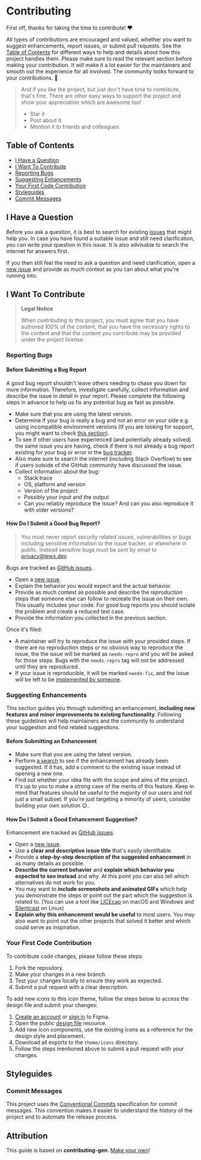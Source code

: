 # Contributing <!-- omit in toc -->

First off, thanks for taking the time to contribute! ❤️

All types of contributions are encouraged and valued, whether you want to
suggest enhancements, report issues, or submit pull requests. See the
[Table of Contents](#table-of-contents-) for different ways to help and details
about how this project handles them. Please make sure to read the relevant
section before making your contribution. It will make it a lot easier for the
maintainers and smooth out the experience for all involved. The community looks
forward to your contributions. 🎉

> And if you like the project, but just don't have time to contribute, that's
> fine. There are other easy ways to support the project and show your
> appreciation which are awesome too!
>
> - Star it
> - Post about it
> - Mention it to friends and colleagues

## Table of Contents <!-- omit in toc -->

- [I Have a Question](#i-have-a-question)
- [I Want To Contribute](#i-want-to-contribute)
- [Reporting Bugs](#reporting-bugs)
- [Suggesting Enhancements](#suggesting-enhancements)
- [Your First Code Contribution](#your-first-code-contribution)
- [Styleguides](#styleguides)
- [Commit Messages](#commit-messages)

## I Have a Question

Before you ask a question, it is best to search for existing
[issues](https://github.com/lewxdev/vscode-glyph/issues) that might help you. In
case you have found a suitable issue and still need clarification, you can write
your question in this issue. It is also advisable to search the internet for
answers first.

If you then still feel the need to ask a question and need clarification, open a
[new issue](https://github.com/lewxdev/vscode-glyph/issues/new) and provide as
much context as you can about what you're running into.

## I Want To Contribute

> **Legal Notice**
>
> When contributing to this project, you must agree that you have authored 100%
> of the content, that you have the necessary rights to the content and that the
> content you contribute may be provided under the project license.

### Reporting Bugs

#### Before Submitting a Bug Report <!-- omit in toc -->

A good bug report shouldn't leave others needing to chase you down for more
information. Therefore, investigate carefully, collect information and describe
the issue in detail in your report. Please complete the following steps in
advance to help us fix any potential bug as fast as possible.

- Make sure that you are using the latest version.
- Determine if your bug is really a bug and not an error on your side e.g. using
  incompatible environment versions (If you are looking for support, you might
  want to check [this section](#i-have-a-question)).
- To see if other users have experienced (and potentially already solved) the
  same issue you are having, check if there is not already a bug report existing
  for your bug or error in the
  [bug tracker](https://github.com/lewxdev/vscode-glyph/issues?q=label%3Abug).
- Also make sure to search the internet (including Stack Overflow) to see if
  users outside of the GitHub community have discussed the issue.
- Collect information about the bug:
  - Stack trace
  - OS, platform and version
  - Version of the project
  - Possibly your input and the output
  - Can you reliably reproduce the issue? And can you also reproduce it with
    older versions?

#### How Do I Submit a Good Bug Report? <!-- omit in toc -->

> You must never report security related issues, vulnerabilities or bugs
> including sensitive information to the issue tracker, or elsewhere in public.
> Instead sensitive bugs must be sent by email to
> [privacy@lewx.dev](mailto:privacy@lewx.dev).

Bugs are tracked as
[GitHub issues](https://github.com/lewxdev/vscode-glyph/issues).

- Open a
  [new issue](https://github.com/lewxdev/vscode-glyph/issues/new?title=fix%3A%20%5BCHANGEME%5D&labels=bug).
- Explain the behavior you would expect and the actual behavior.
- Provide as much context as possible and describe the
  _reproduction steps_ that someone else can follow to recreate the issue on
  their own. This usually includes your code. For good bug reports you should
  isolate the problem and create a reduced test case.
- Provide the information you collected in the previous section.

Once it's filed:

- A maintainer will try to reproduce the issue with your provided steps. If
  there are no reproduction steps or no obvious way to reproduce the issue, the
  the issue will be marked as `needs-repro` and you will be asked for those
  steps. Bugs with the `needs-repro` tag will not be addressed until they are
  reproduced.
- If your issue is reproducible, it will be marked `needs-fix`, and the issue
  will be left to be [implemented by someone](#your-first-code-contribution).

### Suggesting Enhancements

This section guides you through submitting an enhancement,
**including new features and minor improvements to existing functionality**.
Following these guidelines will help maintainers and the community to understand
your suggestion and find related suggestions.

#### Before Submitting an Enhancement <!-- omit in toc -->

- Make sure that you are using the latest version.
- Perform
  [a search](https://github.com/lewxdev/vscode-glyph/issues?q=label%3Aenhancement)
  to see if the enhancement has already been suggested. If it has, add a comment
  to the existing issue instead of opening a new one.
- Find out whether your idea fits with the scope and aims of the project. It's
  up to you to make a strong case of the merits of this feature. Keep in mind
  that features should be useful to the _majority_ of our users and not just a
  small subset. If you're just targeting a minority of users, consider building
  your own solution :wink:.

#### How Do I Submit a Good Enhancement Suggestion? <!-- omit in toc -->

Enhancement are tracked as
[GitHub issues](https://github.com/lewxdev/vscode-glyph/issues).

- Open a
  [new issue](https://github.com/lewxdev/vscode-glyph/issues/new?title=feat%3A%20%5BCHANGEME%5D&labels=enhancement).
- Use a **clear and descriptive issue title** that's easily identifiable.
- Provide a **step-by-step description of the suggested enhancement** in as many
  details as possible.
- **Describe the current behavior** and
  **explain which behavior you expected to see instead** and why. At this point
  you can also tell which alternatives do not work for you.
- You may want to **include screenshots and animated GIFs** which help you
  demonstrate the steps or point out the part which the suggestion is related
  to. (You can use a tool like [LICEcap](https://www.cockos.com/licecap/) on
  macOS and Windows and [Silentcast](https://github.com/colinkeenan/silentcast)
  on Linux)
- **Explain why this enhancement would be useful** to most users. You may also
  want to point out the other projects that solved it better and which could
  serve as inspiration.

### Your First Code Contribution

To contribute code changes, please follow these steps:

1. Fork the repository.
1. Make your changes in a new branch.
1. Test your changes locally to ensure they work as expected.
1. Submit a pull request with a clear description.

To add new icons to this icon theme, follow the steps below to access the design
file and submit your changes:

1. [Create an account](https://www.figma.com/signup) or
   [sign in](https://www.figma.com/login) to Figma.
1. Open the public [design file](https://www.figma.com/community/file/1350146481023811423)
   resource.
1. Add new icon components, use the existing icons as a reference for the design
   style and placement.
1. Download all exports to the `theme/icons` directory.
1. Follow the steps mentioned above to submit a pull request with your changes.

## Styleguides

### Commit Messages

This project uses the [Conventional Commits](https://www.conventionalcommits.org/)
specification for commit messages. This convention makes it easier to understand
the history of the project and to automate the release process.

## Attribution

This guide is based on **contributing-gen**.
[Make your own](https://generator.contributing.md)!
